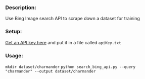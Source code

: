### Description:
Use Bing Image search API to scrape down 
a dataset for training

### Setup:
[Get an API key here](https://azure.microsoft.com/en-us/try/cognitive-services/?api=bing-image-search-api)
and put it in a file called `apiKey.txt`

### Usage: 
`mkdir dataset/charmander`
`python search_bing_api.py --query "charmander" --output dataset/charmander`

